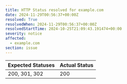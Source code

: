 ```yaml
---
title: HTTP Status resolved for example.com
date: 2024-11-29T00:56:37+00:00Z
resolved: True
resolvedWhen: 2024-11-29T00:56:37+00:00Z
resolvedStartTime: 2024-10-25T21:09:43.191474+00:00
severity: notice
affected:
  - example.com
section: issue
---
```


| Expected Statuses | Actual Status  |
|-------------------|----------------|
| 200, 301, 302 | 200 |

